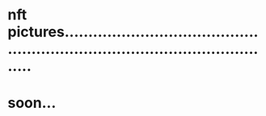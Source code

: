 # nft pictures...................................................................................................
# soon...
